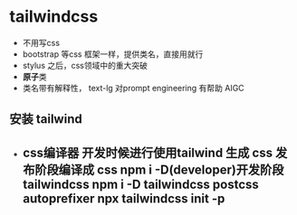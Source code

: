 # tailwindcss

-  不用写css
-  bootstrap 等css 框架一样，提供类名，直接用就行
-  stylus 之后，css领域中的重大突破
-  **原子**类
-  类名带有解释性， text-lg 对prompt engineering 有帮助 AIGC

## 安装 tailwind

- css编译器
  开发时候进行使用tailwind 生成 css
  发布阶段编译成 css
  npm i -D(developer)开发阶段 tailwindcss
  npm i -D tailwindcss postcss autoprefixer
  npx tailwindcss init -p
  - 